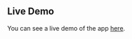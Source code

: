 ## Live Demo

You can see a live demo of the app [here](https://khosravireactstoreapp.netlify.app/).
